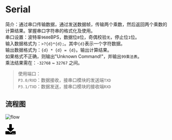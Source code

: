 # Serial
简介：通过串口传输数据，通过发送数据帧，传输两个乘数，然后返回两个乘数的计算结果。掌握串口字符串的格式化及使用。  
串口设置：波特率`9600`BPS，数据位`8`位，奇偶校验`无`，停止位`1`位。  
输入数据格式为：`>?{d}*{d};`。其中`{d}`表示一个字符数据。  
输出数据格式为：`{d} * {d} = {d}`。输出计算结果。  
如果格式不正确，则输出"Unknown Command!"，并输出`99乘法表`。  
乘法结果需在：`-32768` ~ `32767` 之间。

>使用端口：  
`P3.0/RXD`：数据接收，接串口模块的发送端`TXD`  
`P3.1/TXD`：数据发送，接串口模块的接收端`RXD`  

## 流程图
![flow](http://www.plantuml.com/plantuml/png/JOzTIiD058NVPnKQA2IpWsR0FhW65r18IeFjH4oWh_KjfRPM-cD1BGPg8sAJGA749kfcvjxfCXoCM5yk1-vtEETuVltI9oOKNOZwJ8dWKGcudZ7IQJejMoy_yFagXub1JEoDOP1Mg-9zZflfFdnXn6de42nnjiPv0gCL3fznieKW5LaNiWYdAGxYck4tRQuhmZZmSFiXyYK-5L3Sb5wHxIZLJceLYrOifb7wtsVkloPml_XDZaCPtybyZ8i7HkoMfvgELd-GTiRFkTlXHwTkkrtdrh66sm2l4eLoosaSxiz8OieyalbQP7rL6j_2SYuZdkzUV0C0)

[![下载](../download_logo.png)](https://github.com/daishitong/51demo/releases/download/download/04_Serial.zip)  